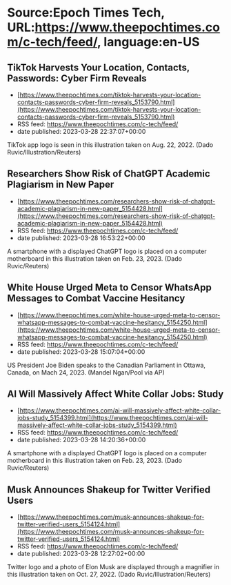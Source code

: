 # Source:Epoch Times Tech, URL:https://www.theepochtimes.com/c-tech/feed/, language:en-US

## TikTok Harvests Your Location, Contacts, Passwords: Cyber Firm Reveals
 - [https://www.theepochtimes.com/tiktok-harvests-your-location-contacts-passwords-cyber-firm-reveals_5153790.html](https://www.theepochtimes.com/tiktok-harvests-your-location-contacts-passwords-cyber-firm-reveals_5153790.html)
 - RSS feed: https://www.theepochtimes.com/c-tech/feed/
 - date published: 2023-03-28 22:37:07+00:00

TikTok app logo is seen in this illustration taken on Aug. 22, 2022. (Dado Ruvic/Illustration/Reuters)

## Researchers Show Risk of ChatGPT Academic Plagiarism in New Paper
 - [https://www.theepochtimes.com/researchers-show-risk-of-chatgpt-academic-plagiarism-in-new-paper_5154428.html](https://www.theepochtimes.com/researchers-show-risk-of-chatgpt-academic-plagiarism-in-new-paper_5154428.html)
 - RSS feed: https://www.theepochtimes.com/c-tech/feed/
 - date published: 2023-03-28 16:53:22+00:00

A smartphone with a displayed ChatGPT logo is placed on a computer motherboard in this illustration taken on Feb. 23, 2023. (Dado Ruvic/Reuters)

## White House Urged Meta to Censor WhatsApp Messages to Combat Vaccine Hesitancy
 - [https://www.theepochtimes.com/white-house-urged-meta-to-censor-whatsapp-messages-to-combat-vaccine-hesitancy_5154250.html](https://www.theepochtimes.com/white-house-urged-meta-to-censor-whatsapp-messages-to-combat-vaccine-hesitancy_5154250.html)
 - RSS feed: https://www.theepochtimes.com/c-tech/feed/
 - date published: 2023-03-28 15:07:04+00:00

US President Joe Biden speaks to the Canadian Parliament in Ottawa, Canada, on Mach 24, 2023. (Mandel Ngan/Pool via AP)

## AI Will Massively Affect White Collar Jobs: Study
 - [https://www.theepochtimes.com/ai-will-massively-affect-white-collar-jobs-study_5154399.html](https://www.theepochtimes.com/ai-will-massively-affect-white-collar-jobs-study_5154399.html)
 - RSS feed: https://www.theepochtimes.com/c-tech/feed/
 - date published: 2023-03-28 14:20:36+00:00

A smartphone with a displayed ChatGPT logo is placed on a computer motherboard in this illustration taken on Feb. 23, 2023. (Dado Ruvic/Reuters)

## Musk Announces Shakeup for Twitter Verified Users
 - [https://www.theepochtimes.com/musk-announces-shakeup-for-twitter-verified-users_5154124.html](https://www.theepochtimes.com/musk-announces-shakeup-for-twitter-verified-users_5154124.html)
 - RSS feed: https://www.theepochtimes.com/c-tech/feed/
 - date published: 2023-03-28 12:27:02+00:00

Twitter logo and a photo of Elon Musk are displayed through a magnifier in this illustration taken on Oct. 27, 2022. (Dado Ruvic/Illustration/Reuters)

